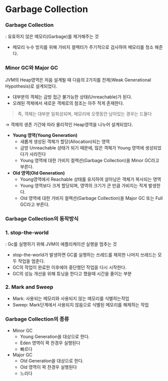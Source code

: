 # ****Garbage Collection****

### Garbage Collection

: 유효하지 않은 메모리(Garbage)를 제거해주는 것

- 메모리 누수 방지를 위해 가비지 컬렉터가 주기적으로 검사하여 메모리를 청소 해준다.

### Minor GC와 Major GC

JVM의 Heap영역은 처음 설계될 때 다음의 2가지를 전제(Weak Generational Hypothesis)로 설계되었다.

- 대부분의 객체는 금방 접근 불가능한 상태(Unreachable)가 된다.
- 오래된 객체에서 새로운 객체로의 참조는 아주 적게 존재한다.

> 즉, 객체는 대부분 일회성되며, 메모리에 오랫동안 남아있는 경우는 드물다
> 

→ 객체의 생존 기간에 따라 물리적인 Heap영역을 나누어 설계되었다. 

- **Young 영역(Young Generation)**
    - 새롭게 생성된 객체가 할당(Allocation)되는 영역
    - 금방 Unreachable 상태가 되기 때문에, 많은 객체가 Young 영역에 생성되었다가 사라진다
    - Young 영역에 대한 가비지 컬렉션(Garbage Collection)을 Minor GC라고 부른다.
- **Old 영역(Old Generation)**
    - Young영역에서 Reachable 상태를 유지하여 살아남은 객체가 복사되는 영역
    - Young 영역보다 크게 할당되며, 영역의 크기가 큰 만큼 가비지는 적게 발생한다.
    - Old 영역에 대한 가비지 컬렉션(Garbage Collection)을 Major GC 또는 Full GC라고 부른다.
    

### Garbage Collection의 동작방식

### 1. stop-the-world

: Gc를 실행하기 위해 JVM이 애플리케이션 실행을 멈추는 것 

- stop-the-world가 발생하면 GC를 실행하는 쓰레드를 제외한 나머지 쓰레드는 모두 작업을 멈춘다.
- GC의 작업이 완료한 이후에야 중단했던 작업을 다시 시작한다.
- GC의 성능 개선을 위해 튜닝을 한다고 했을때 시간을 줄이는 부분

### 2. Mark and Sweep

- Mark: 사용되는 메모리와 사용되지 않는 메모리를 식별하는작업
- Sweep: Mark단계에서 사용되지 않음으로 식별된 메모리를 해제하는 작업

### Garbage Collection의 종류

- Minor GC
    - Young Generation을 대상으로 한다.
    - Eden 영역이 꽉 찬경우 실행된다
    - 빠르다
- Major GC
    - Old Generation을 대상으로 한다.
    - Old 영역이 꽉 찬경우 실행된다
    - 느리다
